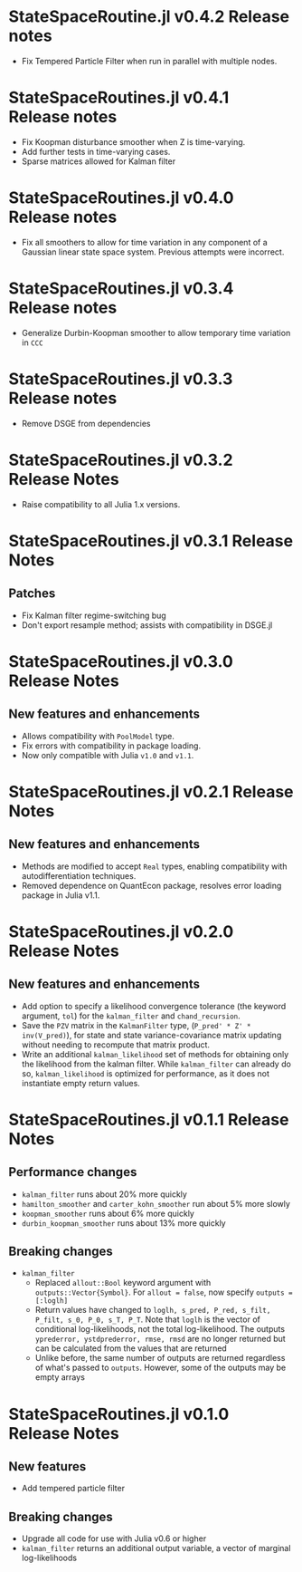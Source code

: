 # StateSpaceRoutine.jl v0.4.2 Release notes
- Fix Tempered Particle Filter when run in parallel with multiple nodes.

# StateSpaceRoutines.jl v0.4.1 Release notes
- Fix Koopman disturbance smoother when Z is time-varying.
- Add further tests in time-varying cases.
- Sparse matrices allowed for Kalman filter

# StateSpaceRoutines.jl v0.4.0 Release notes
- Fix all smoothers to allow for time variation in any component of a Gaussian linear state space system. Previous attempts were incorrect.

# StateSpaceRoutines.jl v0.3.4 Release notes
- Generalize Durbin-Koopman smoother to allow temporary time variation in `CCC`

# StateSpaceRoutines.jl v0.3.3 Release notes
- Remove DSGE from dependencies

# StateSpaceRoutines.jl v0.3.2 Release Notes
- Raise compatibility to all Julia 1.x versions.

# StateSpaceRoutines.jl v0.3.1 Release Notes

## Patches
- Fix Kalman filter regime-switching bug
- Don't export resample method; assists with compatibility in DSGE.jl

# StateSpaceRoutines.jl v0.3.0 Release Notes

## New features and enhancements
- Allows compatibility with `PoolModel` type.
- Fix errors with compatibility in package loading.
- Now only compatible with Julia `v1.0` and `v1.1`.

# StateSpaceRoutines.jl v0.2.1 Release Notes

## New features and enhancements
- Methods are modified to accept `Real` types, enabling compatibility with autodifferentiation techniques.
- Removed dependence on QuantEcon package, resolves error loading package in Julia v1.1.

# StateSpaceRoutines.jl v0.2.0 Release Notes

## New features and enhancements
- Add option to specify a likelihood convergence tolerance (the keyword argument, `tol`) for the `kalman_filter` and `chand_recursion`.
- Save the `PZV` matrix in the `KalmanFilter` type, (`P_pred' * Z' * inv(V_pred)`), for state and state variance-covariance matrix updating without needing to recompute that matrix product.
- Write an additional `kalman_likelihood` set of methods for obtaining only the likelihood from the kalman filter. While `kalman_filter` can already do so, `kalman_likelihood` is optimized for performance, as it does not instantiate empty return values.

# StateSpaceRoutines.jl v0.1.1 Release Notes

## Performance changes

- `kalman_filter` runs about 20% more quickly
- `hamilton_smoother` and `carter_kohn_smoother` run about 5% more slowly
- `koopman_smoother` runs about 6% more quickly
- `durbin_koopman_smoother` runs about 13% more quickly

## Breaking changes

- `kalman_filter`
  + Replaced `allout::Bool` keyword argument with `outputs::Vector{Symbol}`. For `allout = false`, now specify `outputs = [:loglh]`
  + Return values have changed to `loglh, s_pred, P_red, s_filt, P_filt, s_0, P_0, s_T, P_T`. Note that `loglh` is the vector of conditional log-likelihoods, not the total log-likelihood. The outputs `yprederror, ystdprederror, rmse, rmsd` are no longer returned but can be calculated from the values that are returned
  + Unlike before, the same number of outputs are returned regardless of what's passed to `outputs`. However, some of the outputs may be empty arrays

# StateSpaceRoutines.jl v0.1.0 Release Notes

## New features

- Add tempered particle filter

## Breaking changes

- Upgrade all code for use with Julia v0.6 or higher
- `kalman_filter` returns an additional output variable, a vector of marginal log-likelihoods
